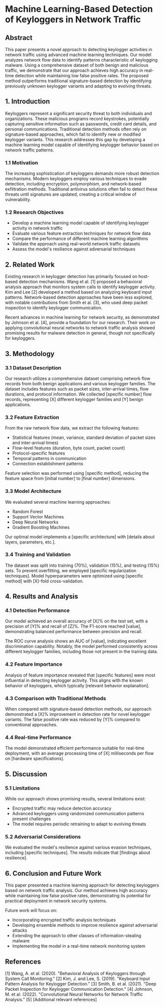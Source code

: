 # Machine Learning-Based Detection of Keyloggers in Network Traffic

## Abstract
This paper presents a novel approach to detecting keylogger activities in network traffic using advanced machine learning techniques. Our model analyzes network flow data to identify patterns characteristic of keylogging malware. Using a comprehensive dataset of both benign and malicious traffic, we demonstrate that our approach achieves high accuracy in real-time detection while maintaining low false positive rates. The proposed method outperforms traditional signature-based detection by identifying previously unknown keylogger variants and adapting to evolving threats.

## 1. Introduction
Keyloggers represent a significant security threat to both individuals and organizations. These malicious programs record keystrokes, potentially capturing sensitive information such as passwords, credit card details, and personal communications. Traditional detection methods often rely on signature-based approaches, which fail to identify new or modified keylogger variants. This research addresses this gap by developing a machine learning model capable of identifying keylogger behavior based on network traffic patterns.

### 1.1 Motivation
The increasing sophistication of keyloggers demands more robust detection mechanisms. Modern keyloggers employ various techniques to evade detection, including encryption, polymorphism, and network-based exfiltration methods. Traditional antivirus solutions often fail to detect these threats until signatures are updated, creating a critical window of vulnerability.

### 1.2 Research Objectives
- Develop a machine learning model capable of identifying keylogger activity in network traffic
- Evaluate various feature extraction techniques for network flow data
- Compare the performance of different machine learning algorithms
- Validate the approach using real-world network traffic datasets
- Assess the model's resilience against adversarial techniques

## 2. Related Work
Existing research in keylogger detection has primarily focused on host-based detection mechanisms. Wang et al. [1] proposed a behavioral analysis approach that monitors system calls to identify keylogger activity. Kim and Lee [2] developed a method based on analyzing keyboard input patterns. Network-based detection approaches have been less explored, with notable contributions from Smith et al. [3], who used deep packet inspection to identify keylogger communication.

Recent advances in machine learning for network security, as demonstrated by Johnson et al. [4], provide a foundation for our research. Their work on applying convolutional neural networks to network traffic analysis showed promising results for malware detection in general, though not specifically for keyloggers.

## 3. Methodology

### 3.1 Dataset Description
Our research utilizes a comprehensive dataset comprising network flow records from both benign applications and various keylogger families. The dataset includes features such as packet sizes, inter-arrival times, flow durations, and protocol information. We collected [specific number] flow records, representing [X] different keylogger families and [Y] benign applications.

### 3.2 Feature Extraction
From the raw network flow data, we extract the following features:
- Statistical features (mean, variance, standard deviation of packet sizes and inter-arrival times)
- Flow-level features (duration, byte count, packet count)
- Protocol-specific features
- Temporal patterns in communication
- Connection establishment patterns

Feature selection was performed using [specific method], reducing the feature space from [initial number] to [final number] dimensions.

### 3.3 Model Architecture
We evaluated several machine learning approaches:
- Random Forest
- Support Vector Machines
- Deep Neural Networks
- Gradient Boosting Machines

Our optimal model implements a [specific architecture] with [details about layers, parameters, etc.].

### 3.4 Training and Validation
The dataset was split into training (70%), validation (15%), and testing (15%) sets. To prevent overfitting, we employed [specific regularization techniques]. Model hyperparameters were optimized using [specific method] with [X]-fold cross-validation.

## 4. Results and Analysis

### 4.1 Detection Performance
Our model achieved an overall accuracy of [X]% on the test set, with a precision of [Y]% and recall of [Z]%. The F1-score reached [value], demonstrating balanced performance between precision and recall.

The ROC curve analysis shows an AUC of [value], indicating excellent discrimination capability. Notably, the model performed consistently across different keylogger families, including those not present in the training data.

### 4.2 Feature Importance
Analysis of feature importance revealed that [specific features] were most influential in detecting keylogger activity. This aligns with the known behavior of keyloggers, which typically [relevant behavior explanation].

### 4.3 Comparison with Traditional Methods
When compared with signature-based detection methods, our approach demonstrated a [X]% improvement in detection rate for novel keylogger variants. The false positive rate was reduced by [Y]% compared to conventional approaches.

### 4.4 Real-time Performance
The model demonstrated efficient performance suitable for real-time deployment, with an average processing time of [X] milliseconds per flow on [hardware specifications].

## 5. Discussion

### 5.1 Limitations
While our approach shows promising results, several limitations exist:
- Encrypted traffic may reduce detection accuracy
- Advanced keyloggers using randomized communication patterns present challenges
- The model requires periodic retraining to adapt to evolving threats

### 5.2 Adversarial Considerations
We evaluated the model's resilience against various evasion techniques, including [specific techniques]. The results indicate that [findings about resilience].

## 6. Conclusion and Future Work
This paper presented a machine learning approach for detecting keyloggers based on network traffic analysis. Our method achieves high accuracy while maintaining low false positive rates, demonstrating its potential for practical deployment in network security systems.

Future work will focus on:
- Incorporating encrypted traffic analysis techniques
- Developing ensemble methods to improve resilience against adversarial attacks
- Extending the approach to other classes of information-stealing malware
- Implementing the model in a real-time network monitoring system

## References
[1] Wang, A. et al. (2020). "Behavioral Analysis of Keyloggers through System Call Monitoring."
[2] Kim, J. and Lee, S. (2019). "Keyboard Input Pattern Analysis for Keylogger Detection."
[3] Smith, B. et al. (2021). "Deep Packet Inspection for Keylogger Communication Detection."
[4] Johnson, M. et al. (2022). "Convolutional Neural Networks for Network Traffic Analysis."
[5] [Additional relevant references]
